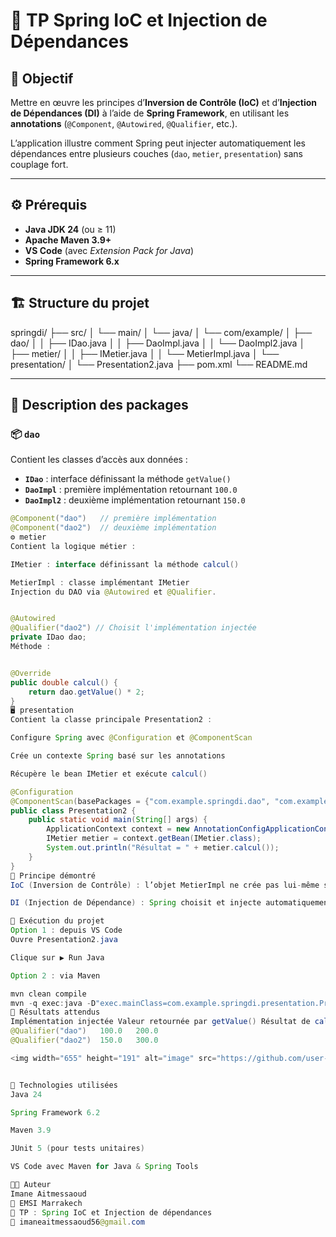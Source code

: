 # 🧠 TP Spring IoC et Injection de Dépendances

## 🎯 Objectif
Mettre en œuvre les principes d’**Inversion de Contrôle (IoC)** et d’**Injection de Dépendances (DI)** à l’aide de **Spring Framework**, en utilisant les **annotations** (`@Component`, `@Autowired`, `@Qualifier`, etc.).

L’application illustre comment Spring peut injecter automatiquement les dépendances entre plusieurs couches (`dao`, `metier`, `presentation`) sans couplage fort.

---

## ⚙️ Prérequis
- **Java JDK 24** (ou ≥ 11)
- **Apache Maven 3.9+**
- **VS Code** (avec *Extension Pack for Java*)
- **Spring Framework 6.x**

---

## 🏗️ Structure du projet

springdi/
├── src/
│ └── main/
│ └── java/
│ └── com/example/
│ ├── dao/
│ │ ├── IDao.java
│ │ ├── DaoImpl.java
│ │ └── DaoImpl2.java
│ ├── metier/
│ │ ├── IMetier.java
│ │ └── MetierImpl.java
│ └── presentation/
│ └── Presentation2.java
├── pom.xml
└── README.md


---

## 🧩 Description des packages

### 📦 `dao`
Contient les classes d’accès aux données :
- **`IDao`** : interface définissant la méthode `getValue()`
- **`DaoImpl`** : première implémentation retournant `100.0`
- **`DaoImpl2`** : deuxième implémentation retournant `150.0`

```java
@Component("dao")   // première implémentation
@Component("dao2")  // deuxième implémentation
⚙️ metier
Contient la logique métier :

IMetier : interface définissant la méthode calcul()

MetierImpl : classe implémentant IMetier
Injection du DAO via @Autowired et @Qualifier.


@Autowired
@Qualifier("dao2") // Choisit l'implémentation injectée
private IDao dao;
Méthode :


@Override
public double calcul() {
    return dao.getValue() * 2;
}
🖥️ presentation
Contient la classe principale Presentation2 :

Configure Spring avec @Configuration et @ComponentScan

Crée un contexte Spring basé sur les annotations

Récupère le bean IMetier et exécute calcul()

@Configuration
@ComponentScan(basePackages = {"com.example.springdi.dao", "com.example.springdi.metier"})
public class Presentation2 {
    public static void main(String[] args) {
        ApplicationContext context = new AnnotationConfigApplicationContext(Presentation2.class);
        IMetier metier = context.getBean(IMetier.class);
        System.out.println("Résultat = " + metier.calcul());
    }
}
🧠 Principe démontré
IoC (Inversion de Contrôle) : l’objet MetierImpl ne crée pas lui-même son DAO, c’est le conteneur Spring qui s’en charge.

DI (Injection de Dépendance) : Spring choisit et injecte automatiquement le bon IDao selon les annotations.

🚀 Exécution du projet
Option 1 : depuis VS Code
Ouvre Presentation2.java

Clique sur ▶️ Run Java

Option 2 : via Maven

mvn clean compile
mvn -q exec:java -D"exec.mainClass=com.example.springdi.presentation.Presentation2"
🧾 Résultats attendus
Implémentation injectée	Valeur retournée par getValue()	Résultat de calcul()
@Qualifier("dao")	100.0	200.0
@Qualifier("dao2")	150.0	300.0

<img width="655" height="191" alt="image" src="https://github.com/user-attachments/assets/fabd524e-43ad-4312-b126-09a4b269fef7" />


🧰 Technologies utilisées
Java 24

Spring Framework 6.2

Maven 3.9

JUnit 5 (pour tests unitaires)

VS Code avec Maven for Java & Spring Tools

🧑‍💻 Auteur
Imane Aitmessaoud
💼 EMSI Marrakech
📅 TP : Spring IoC et Injection de dépendances
📧 imaneaitmessaoud56@gmail.com
